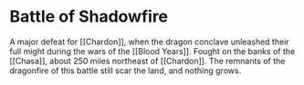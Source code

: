 # Battle of Shadowfire

A major defeat for [[Chardon]], when the dragon conclave unleashed their full might during the wars of the [[Blood Years]].  Fought on the banks of the [[Chasa]], about 250 miles northeast of [[Chardon]]. The remnants of the dragonfire of this battle still scar the land, and nothing grows. 

